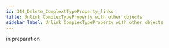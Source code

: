 ```yaml
---
id: 344_Delete_ComplextTypeProperty_links
title: Unlink ComplexTypeProperty with other objects
sidebar_label: Unlink ComplexTypeProperty with other objects
---
```


in preparation

